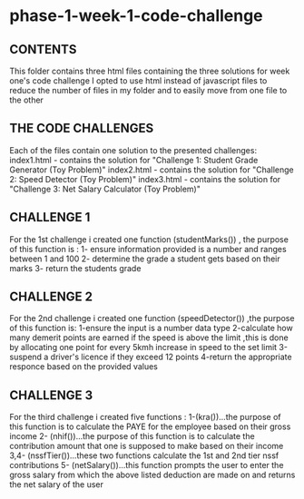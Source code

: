 # phase-1-week-1-code-challenge
## CONTENTS
This folder contains three html files containing the three solutions for week one's code challenge
I opted to use html instead of javascript files to reduce the number of files in my folder and to easily move from one file to the other 

##  THE CODE CHALLENGES
Each of the files contain one solution to the presented challenges:
   index1.html - contains the solution for "Challenge 1: Student Grade Generator (Toy Problem)"
   index2.html - contains the solution for "Challenge 2: Speed Detector (Toy Problem)"
   index3.html - contains the solution for "Challenge 3: Net Salary Calculator (Toy Problem)"

## CHALLENGE 1
For the 1st challenge i created one function (studentMarks())  , the purpose of this function is :
1- ensure information provided is a number and ranges between 1 and 100
2- determine the grade a student gets based on their marks
3- return the students grade

## CHALLENGE 2
For the 2nd challenge i created one function (speedDetector()) ,the purpose of this function is:
1-ensure the input is a number data type
2-calculate how many demerit points are earned if the speed is above the limit ,this is done by allocating one point for every 5kmh increase in speed to the set limit
3-suspend a driver's licence if they exceed 12 points
4-return the appropriate responce based on the provided values

## CHALLENGE 3
For the third challenge i created five functions :
1-(kra())...the purpose of this function is to calculate the PAYE for the employee based on their gross income
2- (nhif())...the purpose of this function is to calculate the contribution amount that one is supposed to make based on their income
3,4- (nssfTier())...these two functions calculate the 1st and 2nd tier nssf contributions
5- (netSalary())...this function prompts the user to enter the gross salary from which the above listed deduction are made on and returns the net salary of the user